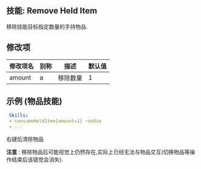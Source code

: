 技能: Remove Held Item
--------------------------

移除技能目标指定数量的手持物品.

修改项
----------

| 修改项名 | 别称    | 描述                                                                                                    | 默认值 |
|-----------|------------|----------------------------------------------------------------------------------------------------------------|---------------|
| amount | a | 移除数量 | 1 |

示例 (物品技能)
--------

```yaml
 Skills:
 - consumeHeldItem{amount=1} ~onUse
 - ...
```
右键后清除物品

 **注意** : 移除物品后可能视觉上仍然存在,实际上已经无法与物品交互(切换物品等操作结束后该错觉会消失).